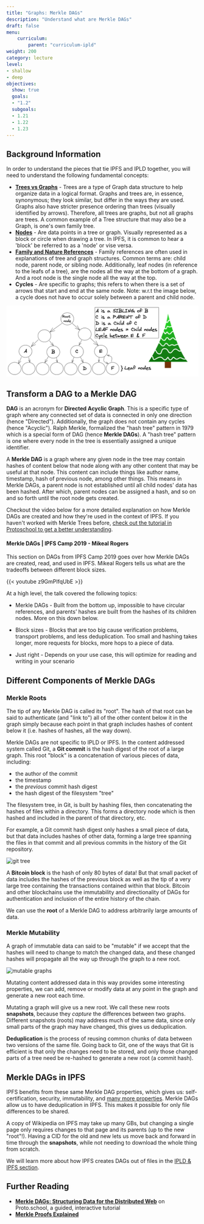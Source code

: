 ```yaml
---
title: "Graphs: Merkle DAGs"
description: "Understand what are Merkle DAGs"
draft: false
menu:
    curriculum:
        parent: "curriculum-ipld"
weight: 200
category: lecture
level:
- shallow
- deep
objectives:
  show: true
  goals:
  - "1.2"
  subgoals:
  - 1.21
  - 1.22
  - 1.23
---
```

## Background Information
In order to understand the pieces that tie IPFS and IPLD together, you will need to understand the following fundamental concepts:
- [**Trees vs Graphs**](https://towardsdatascience.com/graph-theory-introduction-to-trees-a34ab267fc28) - Trees are a type of Graph data structure to help organize data in a logical format. Graphs and trees are, in essence, synonymous; they look similar, but differ in the ways they are used. Graphs also have stricter presence ordering than trees (visually identified by arrows). Therefore, all trees are graphs, but not all graphs are trees. A common example of a Tree structure that may also be a Graph, is one's own family tree.
- [**Nodes**](https://stackoverflow.com/questions/28762037/what-is-node-in-a-tree) - Are data points in a tree or graph. Visually represented as a block or circle when drawing a tree. In IPFS, it is common to hear a 'block' be referred to as a 'node' or vise versa. 
- [**Family and Nature References**](https://en.wikipedia.org/wiki/Tree_%28data_structure%29#Terminology) - Family references are often used in explanations of tree and graph structures. Common terms are: child node, parent node, or sibling node. Additionally, leaf nodes (in reference to the leafs of a tree), are the nodes all the way at the bottom of a graph. And a root node is the single node all the way at the top.
- **Cycles** - Are specific to graphs; this refers to when there is a set of arrows that start and end at the same node. Note: w.r.t the image below, a cycle does not have to occur solely between a parent and child node.

![Graph next to a nature tree](treevstree.png)

## Transform a DAG to a Merkle DAG
**DAG** is an acronym for **Directed Acyclic Graph**. This is a specific type of graph where any connected set of data is connected in only one direction (hence "Directed"). Additionally, the graph does not contain any cycles (hence "Acyclic"). Ralph Merkle, formalized the "hash tree" pattern in 1979 which is a special form of DAG (hence **Merkle DAGs**). A "hash tree" pattern is one where every node in the tree is essentially assigned a unique identifier. 

A **Merkle DAG** is a graph where any given node in the tree may contain hashes of content below that node along with any other content that may be useful at that node. This content can include things like author name, timestamp, hash of previous node, among other things. This means in Merkle DAGs, a parent node is not established until all child nodes' data has been hashed. After which, parent nodes can be assigned a hash, and so on and so forth until the root node gets created.

Checkout the video below for a more detailed explanation on how Merkle DAGs are created and how they're used in the context of IPFS. If you haven't worked with Merkle Trees before, [check out the tutorial in Protoschool to get a better understanding](https://proto.school/merkle-dags/01).

#### Merkle DAGs | IPFS Camp 2019 - Mikeal Rogers

This section on DAGs from IPFS Camp 2019 goes over how Merkle DAGs are created, read, and used in IPFS. Mikeal Rogers tells us what are the tradeoffs between different block sizes.

{{< youtube z9GmPIfqUbE >}}

At a high level, the talk covered the following topics:

* Merkle DAGs - Built from the bottom up, impossible to have circular references, and parents’ hashes are built from the hashes of its children nodes. More on this down below.

* Block sizes - Blocks that are too big cause verification problems, transport problems, and less deduplication. Too small and hashing takes longer, more requests for blocks, more hops to a piece of data. 

* Just right - Depends on your use case, this will optimize for reading and writing in your scenario

## Different Components of Merkle DAGs
### Merkle Roots

The tip of any Merkle DAG is called its "root". The hash of that root can be said to authenticate (and "link to") all of the other content below it in the graph simply because each point in that graph includes hashes of content below it (i.e. hashes of hashes, all the way down).

Merkle DAGs are not specific to IPLD or IPFS. In the content addressed system called Git, a **Git commit** is the hash digest of the root of a large graph. This root "block" is a concatenation of various pieces of data, including:

* the author of the commit
* the timestamp
* the _previous_ commit hash digest
* the hash digest of the filesystem "tree"

The filesystem tree, in Git, is built by hashing files, then concatenating the hashes of files within a directory. This forms a directory node which is then hashed and included in the parent of that directory, etc. 

For example, a Git commit hash digest only hashes a small piece of data, but that data includes hashes of other data, forming a large tree spanning the files in that commit and all previous commits in the history of the Git repository.

![git tree](overview.png)

A **Bitcoin block** is the hash of only 80 bytes of data! But that small packet of data includes the hashes of the previous block as well as the tip of a very large tree containing the transactions contained within that block. Bitcoin and other blockchains use the immutability and directionality of DAGs for authentication and inclusion of the entire history of the chain.

We can use the **root** of a Merkle DAG to address arbitrarily large amounts of data.

### Merkle Mutability

A graph of immutable data can said to be "mutable" if we accept that the hashes will need to change to match the changed data, and these changed hashes will propagate all the way up through the graph to a new root.

![mutable graphs](mutability.png)

Mutating content addressed data in this way provides some interesting properties, we can add, remove or modify data at any point in the graph and generate a new root each time.

Mutating a graph will give us a new root. We call these new roots **snapshots**, because they _capture_ the differences between two graphs. Different snapshots (roots) may address much of the same data, since only small parts of the graph may have changed, this gives us deduplication.

**Deduplication** is the process of reusing common chunks of data between two versions of the same file. Going back to Git, one of the ways that Git is efficient is that only the changes need to be stored, and only those changed parts of a tree need be re-hashed to generate a new root (a commit hash).

## Merkle DAGs in IPFS

IPFS benefits from these same Merkle DAG properties, which gives us: self-certification, security, immutability, and [many more properties](/curriculum/ipld/content-addressing-cids/#cids-are-immutable-links). Merkle DAGs allow us to have deduplication in IPFS. This makes it possible for only file differences to be shared. 

A copy of Wikipedia on IPFS may take up many GBs, but changing a single page only requires changes to that page and its parents (up to the new "root"!). Having a CID for the old and new lets us move back and forward in time through the **snapshots**, while not needing to download the whole thing from scratch.

We will learn more about how IPFS creates DAGs out of files in the [IPLD & IPFS section](/curriculum/ipld/ipld-and-ipfs/).

## Further Reading

* [**Merkle DAGs: Structuring Data for the Distributed Web**](https://proto.school/merkle-dags) on Proto.school, a guided, interactive tutorial
* [**Merkle Proofs Explained**](https://medium.com/crypto-0-nite/merkle-proofs-explained-6dd429623dc5)